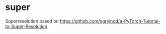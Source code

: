 # super
Superresolution based on https://github.com/sgrvinod/a-PyTorch-Tutorial-to-Super-Resolution
